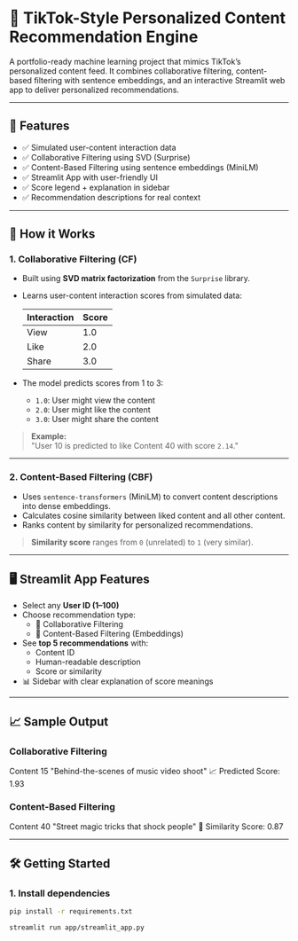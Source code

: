 # 🎯 TikTok-Style Personalized Content Recommendation Engine

A portfolio-ready machine learning project that mimics TikTok’s personalized content feed. It combines collaborative filtering, content-based filtering with sentence embeddings, and an interactive Streamlit web app to deliver personalized recommendations.

---

## 🚀 Features

- ✅ Simulated user-content interaction data
- ✅ Collaborative Filtering using SVD (Surprise)
- ✅ Content-Based Filtering using sentence embeddings (MiniLM)
- ✅ Streamlit App with user-friendly UI
- ✅ Score legend + explanation in sidebar
- ✅ Recommendation descriptions for real context

---

## 🧠 How it Works

### 1. Collaborative Filtering (CF)

- Built using **SVD matrix factorization** from the `Surprise` library.
- Learns user-content interaction scores from simulated data:
  
  | Interaction | Score |
  |-------------|--------|
  | View        | 1.0    |
  | Like        | 2.0    |
  | Share       | 3.0    |

- The model predicts scores from 1 to 3:
  - `1.0`: User might view the content
  - `2.0`: User might like the content
  - `3.0`: User might share the content

> **Example:**  
> "User 10 is predicted to like Content 40 with score `2.14`."

---

### 2. Content-Based Filtering (CBF)

- Uses `sentence-transformers` (MiniLM) to convert content descriptions into dense embeddings.
- Calculates cosine similarity between liked content and all other content.
- Ranks content by similarity for personalized recommendations.

> **Similarity score** ranges from `0` (unrelated) to `1` (very similar).

---

## 🖥️ Streamlit App Features

- Select any **User ID (1–100)**
- Choose recommendation type:  
  - 🎲 Collaborative Filtering  
  - 🧠 Content-Based Filtering (Embeddings)
- See **top 5 recommendations** with:
  - Content ID
  - Human-readable description
  - Score or similarity
- 📊 Sidebar with clear explanation of score meanings

---

## 📈 Sample Output

### Collaborative Filtering

Content 15
"Behind-the-scenes of music video shoot"
📈 Predicted Score: 1.93

### Content-Based Filtering

Content 40
"Street magic tricks that shock people"
🧠 Similarity Score: 0.87

---

## 🛠️ Getting Started

### 1. Install dependencies

```bash
pip install -r requirements.txt

streamlit run app/streamlit_app.py


